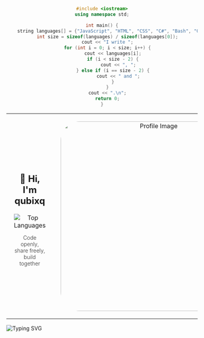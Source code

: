 <center>
     
```cpp
#include <iostream>
using namespace std;

int main() {
    string languages[] = {"JavaScript", "HTML", "CSS", "C#", "Bash", "Gentoo Linux", "MySQL", "Python"};
    int size = sizeof(languages) / sizeof(languages[0]);
    cout << "I write ";
    for (int i = 0; i < size; i++) {
        cout << languages[i];
        if (i < size - 2) {
            cout << ", ";
        } else if (i == size - 2) {
            cout << " and ";
        }
    }
    cout << ".\n";
    return 0;
}
```

</center>
<div align="center">
  <table style="width: 100%; border: none;">
    <tr>
      <td style="text-align: center; vertical-align: middle; padding: 20px;">
        <h2>👋 Hi, I'm qubixq</h2>
        <img src="https://github-readme-stats.vercel.app/api/top-langs?username=qubixq&show_icons=true&locale=en&layout=compact&theme=jolly&border_color=bb7ef2&bg_color=16162e" alt="Top Languages" />
        <p style="font-size: 14px; font-weight: 300; opacity: 0.9;">Code openly, share freely, build together</p>
      </td>
      <td style="text-align: center; vertical-align: middle; width: 200px; padding: 20px;">
        <img src="https://github.com/user-attachments/assets/c04957c5-68bc-4d82-9fb6-d479b555c2ff" alt="Profile Image" style="width: 500px; height: auto; border-radius: 50px;">
      </td>
    </tr>
  </table>
</div>

![Typing SVG](https://readme-typing-svg.demolab.com/?lines=Nothing+Right+,+Nothing+Wrong.)
